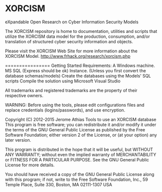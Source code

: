 XORCISM
=======

eXpandable Open Research on Cyber Information Security Models

The XORCISM repository is home to documentation, utilities and scripts that utilize the XORCISM data model for the production, consumption, and/or translation of structured cyber security information and objects.

Please visit the XORCISM Web Site for more information about the XORCISM Model.
http://www.frhack.org/research/xorcism.php

================
Getting Started
Requirements: A Windows machine. MS SQL (Express should be ok) Instance. (Unless you first convert the database schemas/models)
Create the databases using the Models' SQL scripts
Compile the solution using Microsoft Visual Studio


All trademarks and registered trademarks are the property of their respective owners. 

WARNING: Before using the tools, please edit configurations files and replace credentials (logins/passwords), and use encryption.


Copyright (C) 2012-2015 Jerome Athias
Tools to use an XORCISM database
This program is free software; you can redistribute it and/or modify it under the terms of the GNU General Public License as published by the Free Software Foundation; either version 2 of the License, or (at your option) any later version.

This program is distributed in the hope that it will be useful, but WITHOUT ANY WARRANTY; without even the implied warranty of MERCHANTABILITY or FITNESS FOR A PARTICULAR PURPOSE. See the GNU General Public License for more details.

You should have received a copy of the GNU General Public License along with this program; if not, write to the Free Software Foundation, Inc., 59 Temple Place, Suite 330, Boston, MA 02111-1307 USA

